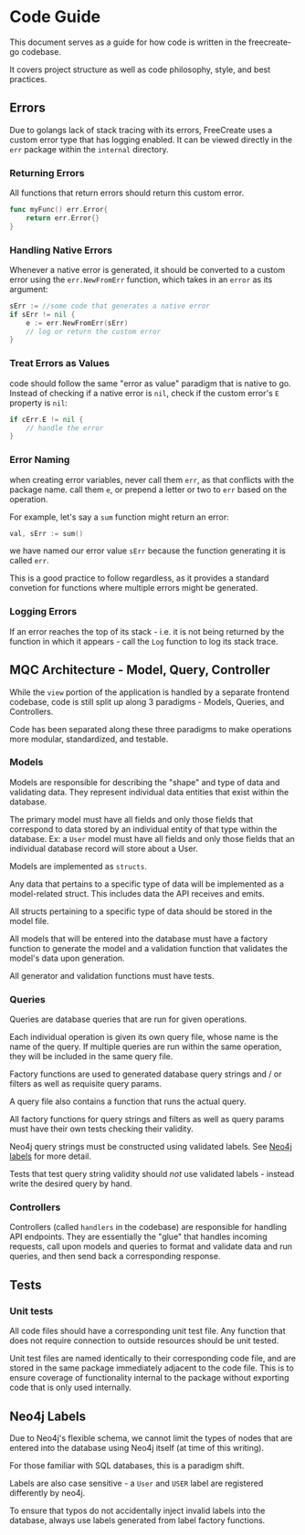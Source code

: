 # Code Guide

This document serves as a guide for how code is written in the freecreate-go codebase.

It covers project structure as well as code philosophy, style, and best practices.

## Errors

Due to golangs lack of stack tracing with its errors, FreeCreate uses a custom error type that has logging enabled. It can be viewed directly in the `err` package within the `internal` directory.

### Returning Errors

All functions that return errors should return this custom error.

```go
func myFunc() err.Error{
    return err.Error{}
}
```

### Handling Native Errors

Whenever a native error is generated, it should be converted to a custom error using the `err.NewFromErr` function, which takes in an `error` as its argument:

```go
sErr := //some code that generates a native error
if sErr != nil {
    e := err.NewFromErr(sErr)
    // log or return the custom error
}
```

### Treat Errors as Values

code should follow the same "error as value" paradigm that is native to go. Instead of checking if a native error is `nil`, check if the custom error's `E` property is `nil`:

```go
if cErr.E != nil {
    // handle the error
}
```

### Error Naming

when creating error variables, never call them `err`, as that conflicts with the package name. call them `e`, or prepend a letter or two to `err` based on the operation.

For example, let's say a `sum` function might return an error:

```go
val, sErr := sum()
```

we have named our error value `sErr` because the function generating it is called `err`.

This is a good practice to follow regardless, as it provides a standard convetion for functions where multiple errors might be generated.

### Logging Errors

If an error reaches the top of its stack - i.e. it is not being returned by the function in which it appears - call the `Log` function to log its stack trace.

## MQC Architecture - Model, Query, Controller

While the `view` portion of the application is handled by a separate frontend codebase, code is still split up along 3 paradigms - Models, Queries, and Controllers.

Code has been separated along these three paradigms to make operations more modular, standardized, and testable.

### Models

Models are responsible for describing the "shape" and type of data and validating data. They represent individual data entities that exist within the database.

The primary model must have all fields and only those fields that correspond to data stored by an individual entity of that type within the database. Ex: a `User` model must have all fields and only those fields that an individual database record will store about a User.

Models are implemented as `structs`.

Any data that pertains to a specific type of data will be implemented as a model-related struct.
This includes data the API receives and emits.

All structs pertaining to a specific type of data should be stored in the model file.

All models that will be entered into the database must have a factory function to generate the model and a validation function that validates the model's data upon generation.

All generator and validation functions must have tests.

### Queries

Queries are database queries that are run for given operations.

Each individual operation is given its own query file, whose name is the name of the query. If multiple queries are run within the same operation, they will be included in the same query file.

Factory functions are used to generated database query strings and / or filters as well as requisite query params.

A query file also contains a function that runs the actual query.

All factory functions for query strings and filters as well as query params must have their own tests checking their validity.

Neo4j query strings must be constructed using validated labels. See [Neo4j labels](#neo4j-labels) for more detail.

Tests that test query string validity should <em>not</em> use validated labels - instead write the desired query by hand.

### Controllers

Controllers (called `handlers` in the codebase) are responsible for handling API endpoints. They are essentially the "glue" that handles incoming requests, call upon models and queries to format and validate data and run queries, and then send back a corresponding response.

## Tests

### Unit tests

All code files should have a corresponding unit test file. Any function that does not require connection to outside resources should be unit tested.

Unit test files are named identically to their corresponding code file, and are stored in the same package immediately adjacent to the code file. This is to ensure coverage of functionality internal to the package without exporting code that is only used internally.

## Neo4j Labels

Due to Neo4j's flexible schema, we cannot limit the types of nodes that are entered into the database using Neo4j itself (at time of this writing).

For those familiar with SQL databases, this is a paradigm shift.

Labels are also case sensitive - a `User` and `USER` label are registered differently by neo4j.

To ensure that typos do not accidentally inject invalid labels into the database, always use labels generated from label factory functions.
